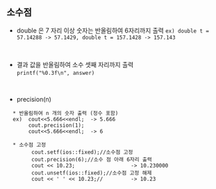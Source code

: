 ## 소수점

* double 은 7 자리 이상 숫자는 반올림하여 6자리까지 출력 
` ex) double t = 57.14288 -> 57.1429, double t = 157.1428 -> 157.143 `
</br>

* 결과 값을 반올림하여 소수 셋째 자리까지 출력   
` printf("%0.3f\n", answer) `
</br>

* precision(n)
```
  * 반올림하여 n 개의 숫자 출력 (정수 포함) 
  ex)  cout<<5.666<<endl;  -> 5.666
       cout.precision(1);  
       cout<<5.666<<endl;  -> 6
       
  * 소수점 고정
        cout.setf(ios::fixed);//소수점 고정
        cout.precision(6);//소수 점 아래 6자리 출력
        cout << 10.23;                  -> 10.230000
        cout.unsetf(ios::fixed);//소수점 고정 해제
        cout << ' ' << 10.23;//         -> 10.23
  
```
